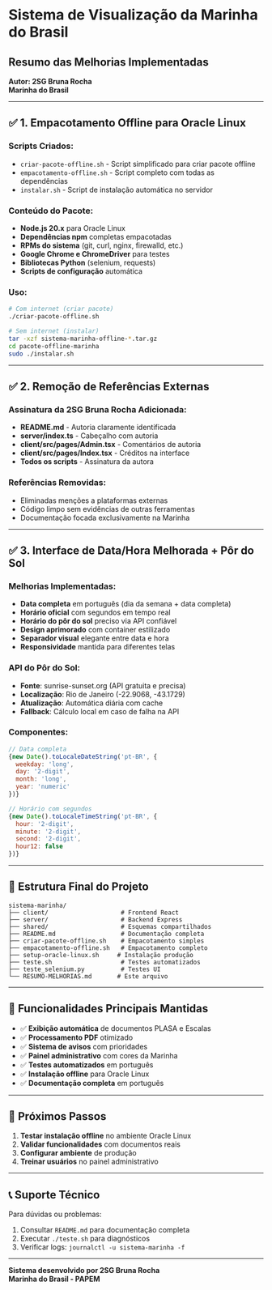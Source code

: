 # Sistema de Visualização da Marinha do Brasil
## Resumo das Melhorias Implementadas

**Autor: 2SG Bruna Rocha**  
**Marinha do Brasil**

---

## ✅ 1. Empacotamento Offline para Oracle Linux

### Scripts Criados:
- `criar-pacote-offline.sh` - Script simplificado para criar pacote offline
- `empacotamento-offline.sh` - Script completo com todas as dependências
- `instalar.sh` - Script de instalação automática no servidor

### Conteúdo do Pacote:
- **Node.js 20.x** para Oracle Linux
- **Dependências npm** completas empacotadas
- **RPMs do sistema** (git, curl, nginx, firewalld, etc.)
- **Google Chrome e ChromeDriver** para testes
- **Bibliotecas Python** (selenium, requests)
- **Scripts de configuração** automática

### Uso:
```bash
# Com internet (criar pacote)
./criar-pacote-offline.sh

# Sem internet (instalar)
tar -xzf sistema-marinha-offline-*.tar.gz
cd pacote-offline-marinha
sudo ./instalar.sh
```

---

## ✅ 2. Remoção de Referências Externas

### Assinatura da 2SG Bruna Rocha Adicionada:
- **README.md** - Autoria claramente identificada
- **server/index.ts** - Cabeçalho com autoria
- **client/src/pages/Admin.tsx** - Comentários de autoria
- **client/src/pages/Index.tsx** - Créditos na interface
- **Todos os scripts** - Assinatura da autora

### Referências Removidas:
- Eliminadas menções a plataformas externas
- Código limpo sem evidências de outras ferramentas
- Documentação focada exclusivamente na Marinha

---

## ✅ 3. Interface de Data/Hora Melhorada + Pôr do Sol

### Melhorias Implementadas:
- **Data completa** em português (dia da semana + data completa)
- **Horário oficial** com segundos em tempo real
- **Horário do pôr do sol** preciso via API confiável
- **Design aprimorado** com container estilizado
- **Separador visual** elegante entre data e hora
- **Responsividade** mantida para diferentes telas

### API do Pôr do Sol:
- **Fonte**: sunrise-sunset.org (API gratuita e precisa)
- **Localização**: Rio de Janeiro (-22.9068, -43.1729)
- **Atualização**: Automática diária com cache
- **Fallback**: Cálculo local em caso de falha na API

### Componentes:
```jsx
// Data completa
{new Date().toLocaleDateString('pt-BR', { 
  weekday: 'long',
  day: '2-digit', 
  month: 'long', 
  year: 'numeric' 
})}

// Horário com segundos
{new Date().toLocaleTimeString('pt-BR', { 
  hour: '2-digit', 
  minute: '2-digit',
  second: '2-digit',
  hour12: false 
})}
```

---

## 📁 Estrutura Final do Projeto

```
sistema-marinha/
├── client/                    # Frontend React
├── server/                    # Backend Express  
├── shared/                    # Esquemas compartilhados
├── README.md                  # Documentação completa
├── criar-pacote-offline.sh    # Empacotamento simples
├── empacotamento-offline.sh   # Empacotamento completo
├── setup-oracle-linux.sh     # Instalação produção
├── teste.sh                   # Testes automatizados
├── teste_selenium.py          # Testes UI
└── RESUMO-MELHORIAS.md       # Este arquivo
```

---

## 🔧 Funcionalidades Principais Mantidas

- ✅ **Exibição automática** de documentos PLASA e Escalas
- ✅ **Processamento PDF** otimizado 
- ✅ **Sistema de avisos** com prioridades
- ✅ **Painel administrativo** com cores da Marinha
- ✅ **Testes automatizados** em português
- ✅ **Instalação offline** para Oracle Linux
- ✅ **Documentação completa** em português

---

## 🚀 Próximos Passos

1. **Testar instalação offline** no ambiente Oracle Linux
2. **Validar funcionalidades** com documentos reais
3. **Configurar ambiente** de produção
4. **Treinar usuários** no painel administrativo

---

## 📞 Suporte Técnico

Para dúvidas ou problemas:
1. Consultar `README.md` para documentação completa
2. Executar `./teste.sh` para diagnósticos
3. Verificar logs: `journalctl -u sistema-marinha -f`

---

**Sistema desenvolvido por 2SG Bruna Rocha**  
**Marinha do Brasil - PAPEM**